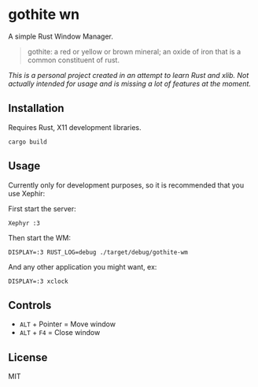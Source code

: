 # gothite wn

A simple Rust Window Manager.

> gothite: a red or yellow or brown mineral; an oxide of iron that is a common constituent of rust.

*This is a personal project created in an attempt to learn Rust and xlib. Not actually intended for usage and is missing a lot of features at the moment.*

## Installation

Requires Rust, X11 development libraries.

```
cargo build
```

## Usage

Currently only for development purposes, so it is recommended that you use Xephir:

First start the server:

```
Xephyr :3
```

Then start the WM:

```
DISPLAY=:3 RUST_LOG=debug ./target/debug/gothite-wm
```

And any other application you might want, ex:

```
DISPLAY=:3 xclock
```

## Controls

* `ALT` + Pointer = Move window
* `ALT` + `F4` = Close window

## License

MIT
